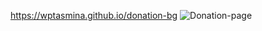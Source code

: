  https://wptasmina.github.io/donation-bg
 ![Donation-page](https://github.com/user-attachments/assets/8b62111a-0320-47f7-817b-4485ade9a389)
